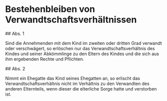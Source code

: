 # Bestehenbleiben von Verwandtschaftsverhältnissen



\#\# Abs. 1

 Sind die Annehmenden mit dem Kind im zweiten oder dritten Grad verwandt oder verschwägert, so erlöschen nur das Verwandtschaftsverhältnis des Kindes und seiner Abkömmlinge zu den Eltern des Kindes und die sich aus ihm ergebenden Rechte und Pflichten.

\#\# Abs. 2

 Nimmt ein Ehegatte das Kind seines Ehegatten an, so erlischt das Verwandtschaftsverhältnis nicht im Verhältnis zu den Verwandten des anderen Elternteils, wenn dieser die elterliche Sorge hatte und verstorben ist. 

